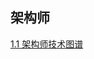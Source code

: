 
## 架构师
[1.1 架构师技术图谱](https://github.com/toutiaoio/awesome-architecture?hmsr=toutiao.io&utm_medium=toutiao.io&utm_source=toutiao.io#287)






